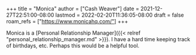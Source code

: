 +++
title = "Monica"
author = ["Cash Weaver"]
date = 2021-12-27T22:51:00-08:00
lastmod = 2022-02-20T11:36:05-08:00
draft = false
roam_refs = ["https://www.monicahq.com/"]
+++

Monica is a [Personal Relationship Manager]({{< relref "personal_relationship_manager.md" >}}). I have a hard time keeping track of birthdays, etc. Perhaps this would be a helpful tool.
